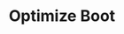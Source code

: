 ---
sidebar_position: 5
title: "Optimize Boot"
sidebar_label: "Optimize Boot"
description: "Speed up boot time in Alpine Linux systems - reduce boot duration, optimize startup services, improve boot performance, and accelerate system initialization."
keywords:
  - "alpine boot optimization"
  - "fast boot"
  - "boot speed"
  - "startup optimization"
  - "boot performance"
tags:
  - alpine
  - boot-optimization
  - boot-speed
  - performance
  - optimization
slug: /linux/alpine/configuration/boot-configuration/optimize-boot
---